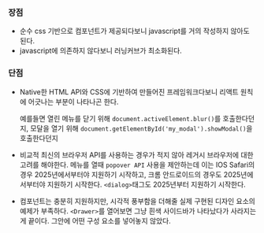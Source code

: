 ### 장점

- 순수 css 기반으로 컴포넌트가 제공되다보니 javascript를 거의 작성하지 않아도 된다.
- javascript에 의존하지 않다보니 러닝커브가 최소화된다.

### 단점

- Native한 HTML API와 CSS에 기반하여 만들어진 프레임워크다보니 리액트 원칙에 어긋나는 부분이 나타나곤 한다.

  예를들면 열린 메뉴를 닫기 위해 `document.activeElement.blur()`를 호출한다던지, 모달을 열기 위해 `document.getElementById('my_modal').showModal()`을 호출한다던지

- 비교적 최신의 브라우저 API를 사용하는 경우가 적지 않아 레거시 브라우저에 대한 고려를 해야한다. 메뉴를 열때 `popover API` 사용을 제안하는데 이는 IOS Safari의 경우 2025년에서부터야 지원하기 시작하고, 크롬 안드로이드의 경우도 2025년에서부터야 지원하기 시작한다. `<dialog>`태그도 2025년부터 지원하기 시작한다.

- 컴포넌트는 충분히 지원하지만, 시각적 풍부함을 더해줄 실제 구현된 디자인 요소의 예제가 부족하다. `<Drawer>`를 열어보면 그냥 흰색 사이드바가 나타났다가 사라지는게 끝이다. 그안에 어떤 구성 요소를 넣어놓지 않았다.

